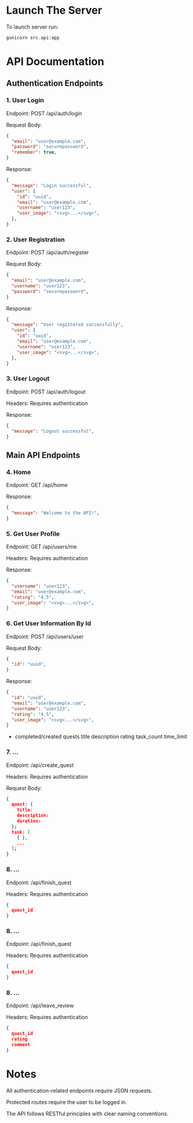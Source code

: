 # Launch The Server

To launch server run:

~~~bash
gunicorn src.api:app
~~~

# API Documentation

## Authentication Endpoints

### 1. User Login

Endpoint: POST /api/auth/login

Request Body:

~~~json
{
  "email": "user@example.com",
  "password": "securepassword",
  "remember": true,
}
~~~

Response:

~~~json
{
  "message": "Login successful",
  "user": {
    "id": "uuid",
    "email": "user@example.com",
    "username": "user123",
    "user_image": "<svg>...</svg>",
  },
}
~~~

### 2. User Registration

Endpoint: POST /api/auth/register

Request Body:

~~~json
{
  "email": "user@example.com",
  "username": "user123",
  "password": "securepassword",
}
~~~

Response:

~~~json
{
  "message": "User registered successfully",
  "user": {
    "id": "uuid",
    "email": "user@example.com",
    "username": "user123",
    "user_image": "<svg>...</svg>",
  },
}
~~~

### 3. User Logout

Endpoint: POST /api/auth/logout

Headers: Requires authentication

Response:

~~~json
{
  "message": "Logout successful",
}
~~~

## Main API Endpoints

### 4. Home

Endpoint: GET /api/home

Response:

~~~json
{
  "message": "Welcome to the API!",
}
~~~

### 5. Get User Profile

Endpoint: GET /api/users/me

Headers: Requires authentication

Response:

~~~json
{
  "username": "user123",
  "email": "user@example.com",
  "rating": "4.5",
  "user_image": "<svg>...</svg>",
}
~~~

### 6. Get User Information By Id

Endpoint: POST /api/users/user

Request Body:

~~~json
{
  "id": "uuid",
}
~~~

Response:

~~~json
{
  "id": "uuid",
  "email": "user@example.com",
  "username": "user123",
  "rating": "4.5",
  "user_image": "<svg>...</svg>",
}
~~~

+ completed/created quests
title
description
rating
task_count
time_limit

### 7. ...

Endpoint: /api/create_quest

Headers: Requires authentication

Request Body:

~~~json
{
  quest: {
    title:
    description:
    duration:
  };
  task: [
    { },
    ...
  ];
}
~~~

### 8. ...

Endpoint: /api/finish_quest

Headers: Requires authentication


~~~json
{
  quest_id
}
~~~

### 8. ...

Endpoint: /api/finish_quest

Headers: Requires authentication

~~~json
{
  quest_id
}
~~~


### 8. ...

Endpoint: /api/leave_review

Headers: Requires authentication

~~~json
{
  quest_id
  rating
  comment
}
~~~



# Notes

All authentication-related endpoints require JSON requests.

Protected routes require the user to be logged in.

The API follows RESTful principles with clear naming conventions.
